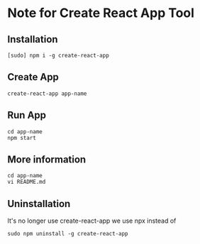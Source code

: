 # Note for Create React App Tool

## Installation

`[sudo] npm i -g create-react-app`

## Create App

`create-react-app app-name`

## Run App

```
cd app-name
npm start
```

## More information

```
cd app-name
vi README.md
```

## Uninstallation

It's no longer use create-react-app we use npx instead of

`sudo npm uninstall -g create-react-app`
